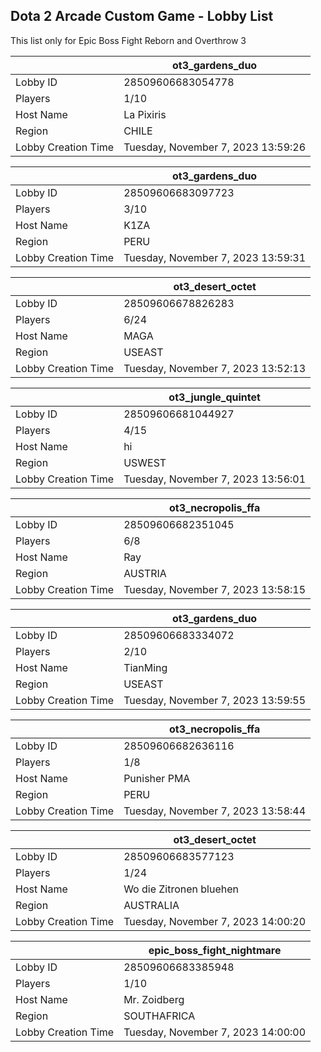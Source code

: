 ## Dota 2 Arcade Custom Game - Lobby List

This list only for Epic Boss Fight Reborn and Overthrow 3

|  | ot3_gardens_duo |
| ------ | ------ |
| Lobby ID | 28509606683054778 |
| Players | 1/10 |
| Host Name | La Pixiris |
| Region | CHILE |
| Lobby Creation Time | Tuesday, November 7, 2023 13:59:26 |


|  | ot3_gardens_duo |
| ------ | ------ |
| Lobby ID | 28509606683097723 |
| Players | 3/10 |
| Host Name | K1ZA |
| Region | PERU |
| Lobby Creation Time | Tuesday, November 7, 2023 13:59:31 |


|  | ot3_desert_octet |
| ------ | ------ |
| Lobby ID | 28509606678826283 |
| Players | 6/24 |
| Host Name | MAGA |
| Region | USEAST |
| Lobby Creation Time | Tuesday, November 7, 2023 13:52:13 |


|  | ot3_jungle_quintet |
| ------ | ------ |
| Lobby ID | 28509606681044927 |
| Players | 4/15 |
| Host Name | hi |
| Region | USWEST |
| Lobby Creation Time | Tuesday, November 7, 2023 13:56:01 |


|  | ot3_necropolis_ffa |
| ------ | ------ |
| Lobby ID | 28509606682351045 |
| Players | 6/8 |
| Host Name | Ray |
| Region | AUSTRIA |
| Lobby Creation Time | Tuesday, November 7, 2023 13:58:15 |


|  | ot3_gardens_duo |
| ------ | ------ |
| Lobby ID | 28509606683334072 |
| Players | 2/10 |
| Host Name | TianMing |
| Region | USEAST |
| Lobby Creation Time | Tuesday, November 7, 2023 13:59:55 |


|  | ot3_necropolis_ffa |
| ------ | ------ |
| Lobby ID | 28509606682636116 |
| Players | 1/8 |
| Host Name | Punisher PMA |
| Region | PERU |
| Lobby Creation Time | Tuesday, November 7, 2023 13:58:44 |


|  | ot3_desert_octet |
| ------ | ------ |
| Lobby ID | 28509606683577123 |
| Players | 1/24 |
| Host Name | Wo die Zitronen bluehen |
| Region | AUSTRALIA |
| Lobby Creation Time | Tuesday, November 7, 2023 14:00:20 |


|  | epic_boss_fight_nightmare |
| ------ | ------ |
| Lobby ID | 28509606683385948 |
| Players | 1/10 |
| Host Name | Mr. Zoidberg |
| Region | SOUTHAFRICA |
| Lobby Creation Time | Tuesday, November 7, 2023 14:00:00 |


